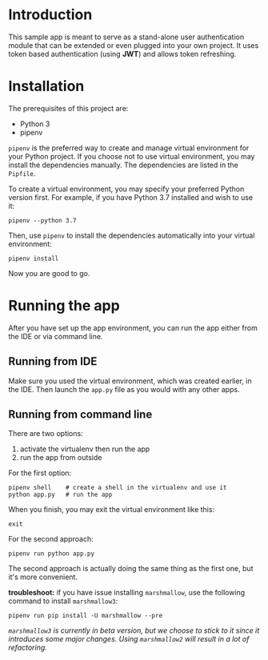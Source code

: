 # Introduction
This sample app is meant to serve as a stand-alone user authentication module that can be extended or even plugged into your own project. It uses token based authentication (using **JWT**) and allows token refreshing.

# Installation

The prerequisites of this project are:
- Python 3
- pipenv

`pipenv` is the preferred way to create and manage virtual environment for your Python project. If you choose not to use virtual environment, you may install the dependencies manually. The dependencies are listed in the `Pipfile`.

To create a virtual environment, you may specify your preferred Python version first. For example, if you have Python 3.7 installed and wish to use it:

```
pipenv --python 3.7
```

Then, use `pipenv` to install the dependencies automatically into your virtual environment:

```
pipenv install
```

Now you are good to go.

# Running the app

After you have set up the app environment, you can run the app either from the IDE or via command line.

## Running from IDE

Make sure you used the virtual environment, which was created earlier, in the IDE. Then launch the `app.py` file as you would with any other apps.

## Running from command line

There are two options: 
1. activate the virtualenv then run the app
2. run the app from outside

For the first option:

```
pipenv shell    # create a shell in the virtualenv and use it
python app.py   # run the app
```

When you finish, you may exit the virtual environment like this:

```
exit
```

For the second approach:

```
pipenv run python app.py
```

The second approach is actually doing the same thing as the first one, but it's more convenient.

**troubleshoot:** if you have issue installing `marshmallow`, use the following command to install `marshmallow3`:

```
pipenv run pip install -U marshmallow --pre
``` 

*`marshmallow3` is currently in beta version, but we choose to stick to it since it introduces some major changes. Using `marshmallow2` will result in a lot of refactoring.*

 